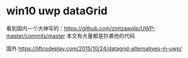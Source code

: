 # win10 uwp dataGrid

 
 
 看到国内一个大神写的：https://github.com/zmtzawqlp/UWP-master/commits/master 
 本文有大量都是抄袭他的代码
 
 
 国外 https://liftcodeplay.com/2015/10/24/datagrid-alternatives-in-uwp/
 